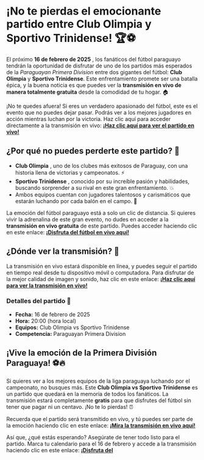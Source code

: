 # ¡No te pierdas el emocionante partido entre Club Olimpia y Sportivo Trinidense! 🏆⚽

El próximo **16 de febrero de 2025** , los fanáticos del fútbol paraguayo tendrán la oportunidad de disfrutar de uno de los partidos más esperados de la _Paraguayan Primera Division_ entre dos gigantes del fútbol: **Club Olimpia** y **Sportivo Trinidense**. Este enfrentamiento promete ser una batalla épica, y la buena noticia es que puedes ver la **transmisión en vivo de manera totalmente gratuita** desde la comodidad de tu hogar. 🏠

¡No te quedes afuera! Si eres un verdadero apasionado del fútbol, este es el evento que no puedes dejar pasar. Podrás ver a los mejores jugadores en acción mientras luchan por la victoria. Haz clic aquí para acceder directamente a la transmisión en vivo: [**¡Haz clic aquí para ver el partido en vivo!**](https://tinyurl.com/livestreamfreeo?st=Club+Olimpia+vs+Sportivo+Trinidense&si=gh)

## ¿Por qué no puedes perderte este partido? 🤔

- **Club Olimpia** , uno de los clubes más exitosos de Paraguay, con una historia llena de victorias y campeonatos. ⚡
- **Sportivo Trinidense** , conocido por su increíble pasión y habilidades, buscando sorprender a su rival en este gran enfrentamiento. 💥
- Ambos equipos cuentan con jugadores talentosos y carismáticos que estarán luchando por cada balón en el campo. 🎯

La emoción del fútbol paraguayo está a solo un clic de distancia. Si quieres vivir la adrenalina de este gran evento, no dudes en acceder a la **transmisión en vivo gratuita** de este partido. Puedes acceder haciendo clic en este enlace: [**¡Disfruta del fútbol en vivo aquí!**](https://tinyurl.com/livestreamfreeo?st=Club+Olimpia+vs+Sportivo+Trinidense&si=gh)

## ¿Dónde ver la transmisión? 📲

La transmisión en vivo estará disponible en línea, y puedes seguir el partido en tiempo real desde tu dispositivo móvil o computadora. Para disfrutar de la mejor calidad de imagen y sonido, haz clic en este enlace: [**¡Haz clic aquí para ver la transmisión en vivo!**](https://tinyurl.com/livestreamfreeo?st=Club+Olimpia+vs+Sportivo+Trinidense&si=gh)

### Detalles del partido 📝

- **Fecha:** 16 de febrero de 2025
- **Hora:** 20:00 (hora local)
- **Equipos:** Club Olimpia vs Sportivo Trinidense
- **Competencia:** Paraguayan Primera Division

## ¡Vive la emoción de la Primera División Paraguaya! ⚽🔥

Si quieres ver a los mejores equipos de la liga paraguaya luchando por el campeonato, no busques más. Este **Club Olimpia vs Sportivo Trinidense** es un partido que quedará en la memoria de todos los fanáticos. La transmisión estará completamente **gratis** para que disfrutes del fútbol sin tener que pagar ni un centavo. ¡No te lo pierdas! ⏰

Recuerda que el partido será transmitido en vivo, y tú puedes ser parte de la emoción haciendo clic en este enlace: [**¡Mira la transmisión en vivo aquí!**](https://tinyurl.com/livestreamfreeo?st=Club+Olimpia+vs+Sportivo+Trinidense&si=gh)

Así que, ¿qué estás esperando? Asegúrate de tener todo listo para el partido. Marca tu calendario para el 16 de febrero y accede a la transmisión haciendo clic en este enlace: [**¡Disfruta del**](https://tinyurl.com/livestreamfreeo?st=Club+Olimpia+vs+Sportivo+Trinidense&si=gh)
